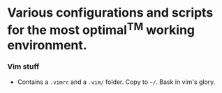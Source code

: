 # Various configurations and scripts for the most optimal<sup>TM</sup> working environment.
### Vim stuff
- Contains a `.vimrc` and a `.vim/` folder. Copy to `~/`. Bask in vim's glory.
